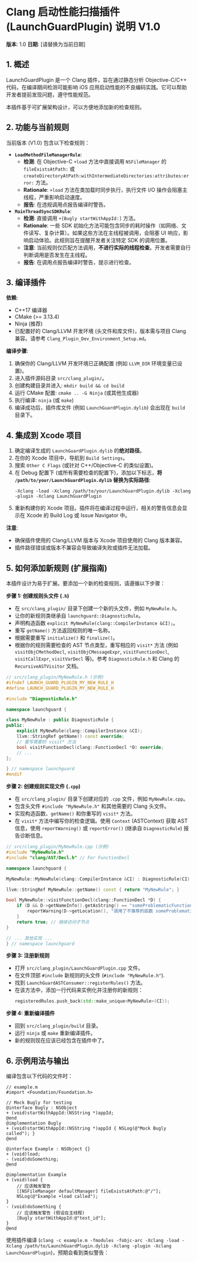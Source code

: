 # Clang 启动性能扫描插件 (LaunchGuardPlugin) 说明 V1.0

**版本**: 1.0
**日期**: [请替换为当前日期]

## 1. 概述

LaunchGuardPlugin 是一个 Clang 插件，旨在通过静态分析 Objective-C/C++ 代码，在编译期间检测可能影响 iOS 应用启动性能的不良编码实践。它可以帮助开发者提前发现问题，遵守性能规范。

本插件基于可扩展架构设计，可以方便地添加新的检查规则。

## 2. 功能与当前规则

当前版本 (V1.0) 包含以下检查规则：

*   **`LoadMethodFileManagerRule`**:
    *   **检测**: 在 Objective-C `+load` 方法中直接调用 `NSFileManager` 的 `fileExistsAtPath:` 或 `createDirectoryAtPath:withIntermediateDirectories:attributes:error:` 方法。
    *   **Rationale**: `+load` 方法在类加载时同步执行，执行文件 I/O 操作会阻塞主线程，严重影响启动速度。
    *   **报告**: 在违规调用点报告编译时警告。
*   **`MainThreadSyncSDKRule`**:
    *   **检测**: 直接调用 `+[Bugly startWithAppId:]` 方法。
    *   **Rationale**: 一些 SDK 初始化方法可能包含同步的耗时操作（如网络、文件读写、复杂计算）。如果这些方法在主线程被调用，会阻塞 UI 响应，影响启动体验。此规则旨在提醒开发者关注特定 SDK 的调用位置。
    *   **注意**: 当前规则仅匹配方法调用，**不进行实际的线程检查**。开发者需要自行判断调用是否发生在主线程。
    *   **报告**: 在调用点报告编译时警告，提示进行检查。

## 3. 编译插件

**依赖**:
*   C++17 编译器
*   CMake (>= 3.13.4)
*   Ninja (推荐)
*   已配置好的 Clang/LLVM 开发环境 (头文件和库文件)，版本需与项目 Clang 兼容。请参考 `Clang_Plugin_Dev_Environment_Setup.md`。

**编译步骤**:
1.  确保你的 Clang/LLVM 开发环境已正确配置 (例如 `LLVM_DIR` 环境变量已设置)。
2.  进入插件源码目录 `src/clang_plugin/`。
3.  创建构建目录并进入: `mkdir build && cd build`
4.  运行 CMake 配置: `cmake .. -G Ninja` (或其他生成器)
5.  执行编译: `ninja` (或 `make`)
6.  编译成功后，插件库文件 (例如 `LaunchGuardPlugin.dylib`) 会出现在 `build` 目录下。

## 4. 集成到 Xcode 项目

1.  确定编译生成的 `LaunchGuardPlugin.dylib` 的**绝对路径**。
2.  在你的 Xcode 项目中，导航到 `Build Settings`。
3.  搜索 `Other C Flags` (或针对 C++/Objective-C 的类似设置)。
4.  在 Debug 配置下 (或所有需要检查的配置下)，添加以下标志，**将 `/path/to/your/LaunchGuardPlugin.dylib` 替换为实际路径**:
    ```
    -Xclang -load -Xclang /path/to/your/LaunchGuardPlugin.dylib -Xclang -plugin -Xclang LaunchGuardPlugin
    ```
5.  重新构建你的 Xcode 项目。插件将在编译过程中运行，相关的警告信息会显示在 Xcode 的 Build Log 或 Issue Navigator 中。

**注意**:
*   确保插件使用的 Clang/LLVM 版本与 Xcode 项目使用的 Clang 版本兼容。
*   插件路径错误或版本不兼容会导致编译失败或插件无法加载。

## 5. 如何添加新规则 (扩展指南)

本插件设计为易于扩展。要添加一个新的检查规则，请遵循以下步骤：

**步骤 1: 创建规则头文件 (`.h`)**
*   在 `src/clang_plugin/` 目录下创建一个新的头文件，例如 `MyNewRule.h`。
*   让你的新规则类继承自 `launchguard::DiagnosticRule`。
*   声明构造函数 `explicit MyNewRule(clang::CompilerInstance &CI);`。
*   重写 `getName()` 方法返回规则的唯一名称。
*   根据需要重写 `initialize()` 和 `finalize()`。
*   根据你的规则需要检查的 AST 节点类型，重写相应的 `visit*` 方法 (例如 `visitObjCMethodDecl`, `visitObjCMessageExpr`, `visitFunctionDecl`, `visitCallExpr`, `visitVarDecl` 等)。参考 `DiagnosticRule.h` 和 Clang 的 `RecursiveASTVisitor` 文档。

```cpp
// src/clang_plugin/MyNewRule.h (示例)
#ifndef LAUNCH_GUARD_PLUGIN_MY_NEW_RULE_H
#define LAUNCH_GUARD_PLUGIN_MY_NEW_RULE_H

#include "DiagnosticRule.h"

namespace launchguard {

class MyNewRule : public DiagnosticRule {
public:
    explicit MyNewRule(clang::CompilerInstance &CI);
    llvm::StringRef getName() const override;
    // 重写需要的 visit* 方法
    bool visitFunctionDecl(clang::FunctionDecl *D) override;
    // ...
};

} // namespace launchguard
#endif
```

**步骤 2: 创建规则实现文件 (`.cpp`)**
*   在 `src/clang_plugin/` 目录下创建对应的 `.cpp` 文件，例如 `MyNewRule.cpp`。
*   包含头文件 `#include "MyNewRule.h"` 和其他需要的 Clang 头文件。
*   实现构造函数、`getName()` 和你重写的 `visit*` 方法。
*   在 `visit*` 方法中编写你的检查逻辑。使用 `Context` (ASTContext) 获取 AST 信息，使用 `reportWarning()` 或 `reportError()` (继承自 `DiagnosticRule`) 报告诊断信息。

```cpp
// src/clang_plugin/MyNewRule.cpp (示例)
#include "MyNewRule.h"
#include "clang/AST/Decl.h" // For FunctionDecl

namespace launchguard {

MyNewRule::MyNewRule(clang::CompilerInstance &CI) : DiagnosticRule(CI) {}

llvm::StringRef MyNewRule::getName() const { return "MyNewRule"; }

bool MyNewRule::visitFunctionDecl(clang::FunctionDecl *D) {
    if (D && D->getNameInfo().getAsString() == "someProblematicFunction") {
        reportWarning(D->getLocation(), "调用了不推荐的函数 someProblematicFunction");
    }
    return true; // 继续访问子节点
}

// ... 其他实现 ...
} // namespace launchguard
```

**步骤 3: 注册新规则**
*   打开 `src/clang_plugin/LaunchGuardPlugin.cpp` 文件。
*   在文件顶部 `#include` 新规则的头文件 (`#include "MyNewRule.h"`).
*   找到 `LaunchGuardASTConsumer::registerRules()` 方法。
*   在该方法中，添加一行代码来实例化并注册你的新规则：
    ```cpp
    registeredRules.push_back(std::make_unique<MyNewRule>(CI));
    ```

**步骤 4: 重新编译插件**
*   回到 `src/clang_plugin/build` 目录。
*   运行 `ninja` 或 `make` 重新编译插件。
*   新的规则现在应该已经包含在插件中了。

## 6. 示例用法与输出

编译包含以下代码的文件时：
```objc
// example.m
#import <Foundation/Foundation.h>

// Mock Bugly for testing
@interface Bugly : NSObject
+ (void)startWithAppId:(NSString *)appId;
@end
@implementation Bugly
+ (void)startWithAppId:(NSString *)appId { NSLog(@"Mock Bugly called"); }
@end

@interface Example : NSObject {}
+ (void)load;
- (void)doSomething;
@end

@implementation Example
+ (void)load {
    // 应该触发警告
    [[NSFileManager defaultManager] fileExistsAtPath:@"/"];
    NSLog(@"Example +load called");
}
- (void)doSomething {
    // 应该触发警告 (假设在主线程)
    [Bugly startWithAppId:@"test_id"];
}
@end
```
使用插件编译 (`clang -c example.m -fmodules -fobjc-arc -Xclang -load -Xclang /path/to/LaunchGuardPlugin.dylib -Xclang -plugin -Xclang LaunchGuardPlugin`)，预期会看到类似警告：
